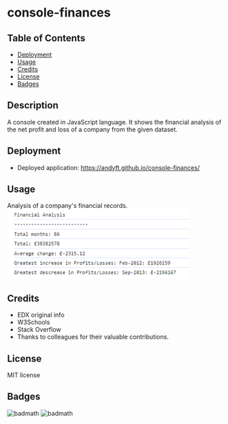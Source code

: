 # console-finances

## Table of Contents

- [Deployment](#deployment)
- [Usage](#usage)
- [Credits](#credits)
- [License](#license)
- [Badges](#badges)

## Description

A console created in JavaScript language. It shows the financial analysis of the net profit and loss of a company from the given dataset.

## Deployment

- Deployed application: https://andyft.github.io/console-finances/

## Usage

Analysis of a company's financial records. </br>
![Results of the analysis](https://github.com/AndyFt/console-finances/blob/main/images/result_screenshot.png)

## Credits

- EDX original info</br>
- W3Schools</br>
- Stack Overflow</br>
- Thanks to colleagues for their valuable contributions.

## License

MIT license

## Badges
![badmath](https://img.shields.io/badge/HTML-6.4-blue)
![badmath](https://img.shields.io/badge/JavaScript-93.6-orange)